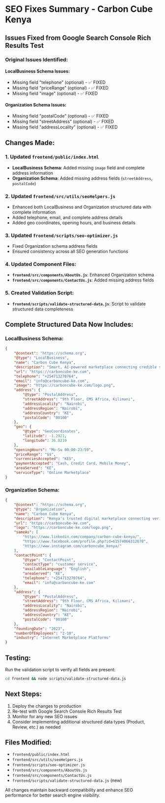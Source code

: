 # SEO Fixes Summary - Carbon Cube Kenya

## Issues Fixed from Google Search Console Rich Results Test

### Original Issues Identified:

#### LocalBusiness Schema Issues:

- Missing field "telephone" (optional) - ✅ FIXED
- Missing field "priceRange" (optional) - ✅ FIXED
- Missing field "image" (optional) - ✅ FIXED

#### Organization Schema Issues:

- Missing field "postalCode" (optional) - ✅ FIXED
- Missing field "streetAddress" (optional) - ✅ FIXED
- Missing field "addressLocality" (optional) - ✅ FIXED

## Changes Made:

### 1. Updated `frontend/public/index.html`

- **LocalBusiness Schema**: Added missing `image` field and complete address information
- **Organization Schema**: Added missing address fields (`streetAddress`, `postalCode`)

### 2. Updated `frontend/src/utils/seoHelpers.js`

- Enhanced both LocalBusiness and Organization structured data with complete information
- Added telephone, email, and complete address details
- Added geo coordinates, opening hours, and business details

### 3. Updated `frontend/scripts/seo-optimizer.js`

- Fixed Organization schema address fields
- Ensured consistency across all SEO generation functions

### 4. Updated Component Files:

- **`frontend/src/components/AboutUs.js`**: Enhanced Organization schema
- **`frontend/src/components/ContactUs.js`**: Added missing address fields

### 5. Created Validation Script:

- **`frontend/scripts/validate-structured-data.js`**: Script to validate structured data completeness

## Complete Structured Data Now Includes:

### LocalBusiness Schema:

```json
{
	"@context": "https://schema.org",
	"@type": "LocalBusiness",
	"name": "Carbon Cube Kenya",
	"description": "Smart, AI-powered marketplace connecting credible sellers with serious buyers in Kenya",
	"url": "https://carboncube-ke.com",
	"telephone": "+254713270764",
	"email": "info@carboncube-ke.com",
	"image": "https://carboncube-ke.com/logo.png",
	"address": {
		"@type": "PostalAddress",
		"streetAddress": "9th Floor, CMS Africa, Kilimani",
		"addressLocality": "Nairobi",
		"addressRegion": "Nairobi",
		"addressCountry": "KE",
		"postalCode": "00100"
	},
	"geo": {
		"@type": "GeoCoordinates",
		"latitude": -1.2921,
		"longitude": 36.8219
	},
	"openingHours": "Mo-Su 00:00-23:59",
	"priceRange": "$$",
	"currenciesAccepted": "KES",
	"paymentAccepted": "Cash, Credit Card, Mobile Money",
	"areaServed": "KE",
	"serviceType": "Online Marketplace"
}
```

### Organization Schema:

```json
{
	"@context": "https://schema.org",
	"@type": "Organization",
	"name": "Carbon Cube Kenya",
	"description": "Kenya's trusted digital marketplace connecting verified sellers with buyers",
	"url": "https://carboncube-ke.com",
	"logo": "https://carboncube-ke.com/logo.png",
	"sameAs": [
		"https://www.linkedin.com/company/carbon-cube-kenya/",
		"https://www.facebook.com/profile.php?id=61574066312678",
		"https://www.instagram.com/carboncube_kenya/"
	],
	"contactPoint": {
		"@type": "ContactPoint",
		"contactType": "customer service",
		"availableLanguage": "English",
		"areaServed": "KE",
		"telephone": "+254713270764",
		"email": "info@carboncube-ke.com"
	},
	"address": {
		"@type": "PostalAddress",
		"streetAddress": "9th Floor, CMS Africa, Kilimani",
		"addressLocality": "Nairobi",
		"addressRegion": "Nairobi",
		"addressCountry": "KE",
		"postalCode": "00100"
	},
	"foundingDate": "2023",
	"numberOfEmployees": "2-10",
	"industry": "Internet Marketplace Platforms"
}
```

## Testing:

Run the validation script to verify all fields are present:

```bash
cd frontend && node scripts/validate-structured-data.js
```

## Next Steps:

1. Deploy the changes to production
2. Re-test with Google Search Console Rich Results Test
3. Monitor for any new SEO issues
4. Consider implementing additional structured data types (Product, Review, etc.) as needed

## Files Modified:

- `frontend/public/index.html`
- `frontend/src/utils/seoHelpers.js`
- `frontend/scripts/seo-optimizer.js`
- `frontend/src/components/AboutUs.js`
- `frontend/src/components/ContactUs.js`
- `frontend/scripts/validate-structured-data.js` (new)

All changes maintain backward compatibility and enhance SEO performance for better search engine visibility.
